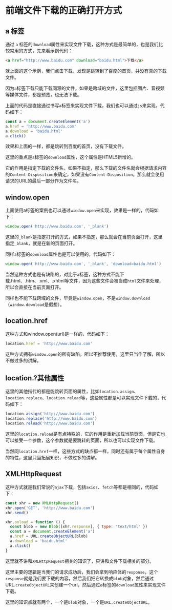 # 前端文件下载的正确打开方式

## a 标签

通过 `a` 标签的`download`属性来实现文件下载，这种方式是最简单的，也是我们比较常用的方式，先来看示例代码：
``` html
<a href="http://www.baidu.com" download="baidu.html">下载</a>
```
就上面的这个示例，我们点击下载，发现是跳转到了百度的首页，并没有真的下载文件。

因为`a`标签下载只能下载同源的文件，如果是跨域的文件，这里包括图片、音视频等媒体文件，都是预览，也无法下载。

上面的代码是直接通过书写`a`标签来实现文件下载，我们也可以通过`js`来实现，代码如下：

``` js
const a = document.createElement('a')
a.href = 'http://www.baidu.com'
a.download = 'baidu.html'
a.click()
```

效果和上面的一样，都是跳转到百度的首页，没有下载文件。

这里的重点是`a`标签的`download`属性，这个属性是HTML5新增的。

它的作用是指定下载的文件名，如果不指定，那么下载的文件名就会根据请求内容的`Content-Disposition`来确定，如果没有`Content-Disposition`，那么就会使用请求的URL的最后一部分作为文件名。

## window.open
上面使用a标签的案例也可以通过`window.open`来实现，效果是一样的，代码如下：
```js
window.open('http://www.baidu.com', '_blank')
```
这里的`_blank`是指定打开的方式，如果不指定，那么就会在当前页面打开，这里指定`_blank`，就是在新的页面打开。

同样`a`标签的`download`属性也是可以使用的，代码如下：
```js
window.open('http://www.baidu.com', '_blank', 'download=baidu.html')
```

当然这种方式也是有缺陷的，对比于`a`标签，这种方式不能下载.html、.htm、.xml、.xhtml等文件，因为这些文件会被当成`html`文件来处理，所以会直接在当前页面打开。

同样也不能下载跨域的文件，毕竟是`window.open`，不是`window.download`（`window.download`是假想）。

## location.href
这种方式和window.open(url)是一样的，代码如下：
```js
location.href = 'http://www.baidu.com'
```
这种方式拥有`window.open`的所有缺陷，所以不推荐使用，这里只当作了解，所以不做过多的讲解。

## location.?其他属性
这里的其他指代的都是能跳转页面的属性，比如`location.assign`、`location.replace`、`location.reload`等，这些属性都是可以实现文件下载的，代码如下：
``` js
location.assign('http://www.baidu.com')
location.replace('http://www.baidu.com')
location.reload('http://www.baidu.com')
```
这里的`location.reload`是有点特殊的，它的作用是重新加载当前页面，但是它也可以接受一个参数，这个参数就是要跳转的页面，所以也可以实现文件下载。

当然同`location.href`一样，这些方式的缺点都一样，同时还有属于每个属性自身的特性，这里只当拓展知识，不做过多的讲解。

## XMLHttpRequest

这种方式就是我们常说的`ajax`下载，包括`axios`、`fetch`等都是相同的，代码如下：
``` js
const xhr = new XMLHttpRequest()
xhr.open('GET', 'http://www.baidu.com')
xhr.send()

xhr.onload = function () {
  const blob = new Blob([xhr.response], { type: 'text/html' })
  const a = document.createElement('a')
  a.href = URL.createObjectURL(blob)
  a.download = 'baidu.html'
  a.click()
}

```
这里就不讲和`XMLHttpRequest`相关的知识了，只讲和文件下载相关的部分。

这里主要的逻辑是当我们的请求成功后，我们会拿到响应体的`response`，这个`response`就是我们要下载的内容，然后我们把它转换成`blob`对象，然后通过URL.`createObjectURL`来创建一个url，然后通过a标签的`download`属性来实现文件下载。

这里的知识点就有两个，一个是`blob`对象，一个是`URL.createObjectURL`。
